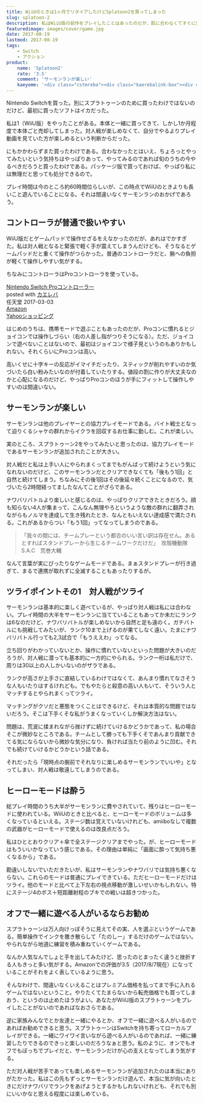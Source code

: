```yaml
---
title: WiiUのときは1ヶ月でリタイアしたけどSplatoon2を買ってしまった
slug: splatoon-2
description: 私はWiiU版の前作をプレイしたことはあったのだが、肌に合わなくてすぐに処分してしまった経験がある。にもかかわらず、Splatoon2を購入した。対人戦は楽しめなかったが、今作ではサーモンランという協力プレイモードがあるので楽しめている。
featuredimage: images/cover/game.jpg
date: 2017-08-19
lastmod: 2017-08-19
tags: 
    - Switch
    - アクション
product:
    name: 'Splatoon2'
    rate: '3.5'
    comment: 'サーモンランが楽しい'
    kaeyome: '<div class="cstmreba"><div class="kaerebalink-box"><div class="kaerebalink-image"><a href="https://www.amazon.co.jp/exec/obidos/ASIN/B072J2J26T/illusionspace-22/" target="_blank" ><img src="https://images-fe.ssl-images-amazon.com/images/I/61t2z334DvL._SL160_.jpg" style="border: none;" /></a></div><div class="kaerebalink-info"><div class="kaerebalink-name"><a href="https://www.amazon.co.jp/exec/obidos/ASIN/B072J2J26T/illusionspace-22/" target="_blank" >Splatoon 2 (スプラトゥーン2)</a><div class="kaerebalink-powered-date">posted with <a href="https://kaereba.com" rel="nofollow" target="_blank">カエレバ</a></div></div><div class="kaerebalink-detail"> 任天堂 2017-07-21    </div><div class="kaerebalink-link1"><div class="shoplinkamazon"><a href="https://www.amazon.co.jp/gp/search?keywords=splatoon2&__mk_ja_JP=%E3%82%AB%E3%82%BF%E3%82%AB%E3%83%8A&tag=illusionspace-22" target="_blank" >Amazon</a></div><div class="shoplinkyahoo"><a href="//ck.jp.ap.valuecommerce.com/servlet/referral?sid=3085416&pid=882193779&vc_url=http%3A%2F%2Fsearch.shopping.yahoo.co.jp%2Fsearch%3Fp%3Dsplatoon2&vcptn=kaereba" target="_blank" >Yahooショッピング<img src="//ad.jp.ap.valuecommerce.com/servlet/gifbanner?sid=3085416&pid=882193779" height="1" width="1" border="0"></a></div></div></div><div class="booklink-footer"></div></div></div>'
---
```


Nintendo Switchを買った。別にスプラトゥーンのために買ったわけではないのだけど、最初に買ったソフトはイカだった。

私は1（WiiU版）をやったことがある。本体と一緒に買ってきて、しかし1か月程度で本体ごと売却してしまった。対人戦が楽しめなくて、自分でやるよりプレイ動画を見ていた方が楽しめるという判断からだった。

にもかかわらずまた買ったわけである。合わなかったとはいえ、ちょろっとやってみたいという気持ちはやっぱりあって、やってみるのであれば旬のうちの今やるべきだろうと買ったわけである。パッケージ版で買っておけば、やっぱり私には無理だと思っても処分できるので。

プレイ時間は今のところ約60時間位らしいが、この時点でWiiUのときよりも長いこと遊んでいることになる。それは間違いなくサーモンランのおかげであろう。

## コントローラが普通で扱いやすい

WiiU版だとゲームパッドで操作せざるをえなかったのだが、あれはでかすぎた。私は対人戦となると緊張で軽く手が震えてしまうんだけども、そうなるとゲームパッドだと重くて操作がつらかった。普通のコントローラだと、腕への負担が軽くて操作しやすい気がする。

ちなみにコントローラはProコントローラを使っている。

<div class="cstmreba">
<div class="kaerebalink-box">
<div class="kaerebalink-image"><a href="https://www.amazon.co.jp/exec/obidos/ASIN/B01NCX3W3O/illusionspace-22/" target="_blank" ><img alt=""  src="https://images-fe.ssl-images-amazon.com/images/I/51OWg-zsNHL._SL160_.jpg" style="border: none;" /></a></div>
<div class="kaerebalink-info">
<div class="kaerebalink-name"><a href="https://www.amazon.co.jp/exec/obidos/ASIN/B01NCX3W3O/illusionspace-22/" target="_blank" >Nintendo Switch Proコントローラー</a>
<div class="kaerebalink-powered-date">posted with <a href="https://kaereba.com" rel="nofollow" target="_blank">カエレバ</a></div>
</div>
<div class="kaerebalink-detail"> 任天堂 2017-03-03    </div>
<div class="kaerebalink-link1">
<div class="shoplinkamazon"><a href="https://www.amazon.co.jp/gp/search?keywords=Switch%E3%80%80%E3%83%97%E3%83%AD%E3%82%B3%E3%83%B3%E3%83%88%E3%83%AD%E3%83%BC%E3%83%A9&#038;__mk_ja_JP=%E3%82%AB%E3%82%BF%E3%82%AB%E3%83%8A&#038;tag=illusionspace-22" target="_blank" >Amazon</a></div>
<div class="shoplinkyahoo"><a href="//ck.jp.ap.valuecommerce.com/servlet/referral?sid=3085416&#038;pid=882193779&#038;vc_url=http%3A%2F%2Fsearch.shopping.yahoo.co.jp%2Fsearch%3Fp%3DSwitch%25E3%2580%2580%25E3%2583%2597%25E3%2583%25AD%25E3%2582%25B3%25E3%2583%25B3%25E3%2583%2588%25E3%2583%25AD%25E3%2583%25BC%25E3%2583%25A9&#038;vcptn=kaereba" target="_blank" >Yahooショッピング<img alt=""  src="//ad.jp.ap.valuecommerce.com/servlet/gifbanner?sid=3085416&#038;pid=882193779" height="1" width="1"></a></div>
</div>
</div>
<div class="booklink-footer"></div>
</div>
</div>

はじめのうちは、携帯モードで遊ぶこともあったのだが、Proコンに慣れるとジョイコンでは操作しづらい（右の人差し指がつりそうになる）。ただ、ジョイコンで遊べないことはないので、最初はジョイコンで様子見というのもありかもしれない。それくらいにProコンは高い。

高いくせに十字キーの反応がイマイチだったり、スティックが削れやすいのか気づいたら白い粉みたいなのが付着していたりする。値段の割に作りが大丈夫なのかと心配になるのだけど、やっぱりProコンのほうが手にフィットして操作しやすいのは間違いない。

## サーモンランが楽しい

サーモンランは他のプレイヤーとの協力プレイモードである。バイト戦士となって迫りくるシャケの群れからイクラを回収するお仕事に勤しむ。これが楽しい。

実のところ、スプラトゥーン2をやってみたいと思ったのは、協力プレイモードであるサーモンランが追加されたことが大きい。

対人戦だと私は上手い人にやられまくってまでもがんばって続けようという気になれないのだけど、このサーモンランだとクリアできなくても「後もう1回」と自然と続けてしまう。ちなみにその後1回はその後延々続くことになるので、気づいたら2時間経ってましたなんてことがざらである。

ナワバリバトルより楽しいと感じるのは、やっぱりクリアできたときだろう。顔も知らない4人が集まって、こんなん無理やろというような敵の群れに翻弄されながらもノルマを達成して生き残れたとき、なんともいえない達成感で満たされる。これがあるからつい「もう1回」ってなってしまうのである。

<blockquote>
「我々の間には、チームプレーという都合のいい言い訳は存在せん。あるとすればスタンドプレーから生じるチームワークだけだ」　攻殻機動隊S.A.C　荒巻大輔
</blockquote>

なんて言葉が実にぴったりなゲームモードである。まぁスタンドプレーが行き過ぎて、まるで連携が取れずに全滅することもあったりするが。

## ツライポイントその1　対人戦がツライ

サーモンランは基本的に楽しく遊べているが、やっぱり対人戦は私には合わない。プレイ時間の大半をサーモンランに当てていることもあってか未だにランクは6なのだけど、ナワバリバトルが楽しめないから自然と足も遠のく。ガチバトルにも挑戦してみたいが、ランク10まで上げるのが果てしなく遠い。たまにナワバリバトル行っても2,3試合で「もうええわ」ってなる。

立ち回りがわかっていないとか、操作に慣れていないといった問題が大きいのだろうが、対人戦に潜っても基本的に一方的にやられる。ランク一桁は私だけで、周りは30以上の人しかいないのがザラである。

ランクが高さが上手さに直結しているわけではなくて、あんまり慣れてなさそうな人もいたりはするけれども。でもやたらと殺意の高い人もいて、そういう人とマッチするとやられまくってツライ。

マッチングがクソだと悪態をつくことはできるけど、それは本質的な問題ではないだろう。そこは下手くそな私がうまくなっていくしか解決方法はない。

問題は、荒波に揉まれながら挫けずに続けていけるかどうかであって、私の場合そこが微妙なところである。チームとして勝っても下手くそであんまり貢献できてる気にならないから微妙な気分になり、負ければ当たり前のように凹む。それでも続けていけるかどうかという話である。

それだったら「現時点の腕前でそれなりに楽しめるサーモンランでいいや」となってしまい、対人戦は敬遠してしまうのである。

## ヒーローモードは酔う

総プレイ時間のうち大半がサーモンランに費やされていて、残りはヒーローモードに使われている。WiiUのときと比べると、ヒーローモードのボリュームは多くなっているといえる。ステージ数は覚えていないけれども、amiiboなしで複数の武器がヒーローモードで使えるのは改良点だろう。

私はひととおりクリア＋傘で全ステージクリアまでやった。が、ヒーローモードはもういいかなっていう感じである。その理由は単純に「画面に酔って気持ち悪くなるから」である。

勘違いしないでいただきたいが、私はサーモンランやナワバリでは気持ち悪くならない。これらのモードは普通にプレイできている。ただヒーローモードだけはツライ。他のモードと比べて上下左右の視点移動が激しいせいかもしれない。特にステージ4のボス＋短距離射程のブキでの戦いは超きつかった。

## オフで一緒に遊べる人がいるならお勧め

スプラトゥーンは万人向けっぽそうに見えてその実、人を選ぶというゲームである。簡単操作でインクを撒き散らして「たのしー」するだけのゲームではない。やられながら地道に練習を積み重ねていくゲームである。

なんか人気なんでしょと手を出してみたけど、思ったのとまったく違うと挫折する人もきっと多い気がする。Amazonでの評価が3.5（2017/8/7現在）になっていることがそれをよく表しているように思う。

そんなわけで、間違いなくいえることはプレミアム価格を払ってまで手に入れるゲームではないということ。やりたくてたまらないから転売価格でも買ってしまおう、というのは止めたほうがよい。あなたがWiiU版のスプラトゥーンをプレイしたことがないのであればなおさらである。

逆に家族みんなでとか友達と一緒にやるとか、オフで一緒に遊べる人がいるのであればお勧めできると思う。スプラトゥーンはSwitchを持ち寄ってローカルプレイができる。一緒にワイワイ言いながら遊べる人がいるのであれば、一緒に練習したりできるのできっと楽しいのだろうなぁと思う。私のように、オンでもオフでもぼっちでプレイだと、サーモンランだけが心の支えとなってしまう気がする。

ただ対人戦が苦手であっても楽しめるサーモンランが追加されたのは本当にありがたかった。私はこの先もずっとサーモンランだけ遊んで、本当に気が向いたときにだけナワバリでランクをあげようとするかもしれないけれども、それでも別にいいかなと思える程度には楽しめている。
